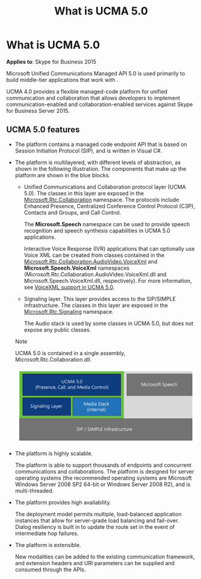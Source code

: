 ﻿---
title: What is UCMA 5.0
TOCTitle: What is UCMA 5.0
ms:assetid: ebbfeb40-02ad-4045-bf46-b073406a5c26
ms:mtpsurl: https://msdn.microsoft.com/en-us/library/Dn465943(v=office.16)
ms:contentKeyID: 65239785
ms.date: 07/27/2015
mtps_version: v=office.16
---

# What is UCMA 5.0


**Applies to**: Skype for Business 2015

Microsoft Unified Communications Managed API 5.0 is used primarily to build middle-tier applications that work with .

UCMA 4.0 provides a flexible managed-code platform for unified communication and collaboration that allows developers to implement communication-enabled and collaboration-enabled services against Skype for Business Server 2015.

## UCMA 5.0 features

- The platform contains a managed code endpoint API that is based on Session Initiation Protocol (SIP), and is written in Visual C\#.

- The platform is multilayered, with different levels of abstraction, as shown in the following illustration. The components that make up the platform are shown in the blue blocks.
    
  - Unified Communications and Collaboration protocol layer (UCMA 5.0). The classes in this layer are exposed in the [Microsoft.Rtc.Collaboration](https://msdn.microsoft.com/en-us/library/hh384297\(v=office.16\)) namespace. The protocols include Enhanced Presence, Centralized Conference Control Protocol (C3P), Contacts and Groups, and Call Control.
        
    The **Microsoft.Speech** namespace can be used to provide speech recognition and speech synthesis capabilities in UCMA 5.0 applications.
        
    Interactive Voice Response (IVR) applications that can optionally use Voice XML can be created from classes contained in the [Microsoft.Rtc.Collaboration.AudioVideo.VoiceXml](https://msdn.microsoft.com/en-us/library/gg452705\(v=office.16\)) and **Microsoft.Speech.VoiceXml** namespaces (Microsoft.Rtc.Collaboration.AudioVideo.VoiceXml.dll and Microsoft.Speech.VoiceXml.dll, respectively). For more information, see [VoiceXML support in UCMA 5.0](voicexml-support-in-ucma-5-0.md).
    
  - Signaling layer. This layer provides access to the SIP/SIMPLE infrastructure. The classes in this layer are exposed in the [Microsoft.Rtc.Signaling](https://msdn.microsoft.com/en-us/library/hh365949\(v=office.16\)) namespace.
        
    The Audio stack is used by some classes in UCMA 5.0, but does not expose any public classes.
    
  > [!NOTE]
  > UCMA 5.0 is contained in a single assembly, Microsoft.Rtc.Collaboration.dll.

  ![Platform abstraction layers](images/Dn465943.UCMAOverallArch(Office.16).png)

- The platform is highly scalable.
    
  The platform is able to support thousands of endpoints and concurrent communications and collaborations. The platform is designed for server operating systems (the recommended operating systems are Microsoft Windows Server 2008 SP2 64-bit or Windows Server 2008 R2), and is multi-threaded.

- The platform provides high availability.
    
  The deployment model permits multiple, load-balanced application instances that allow for server-grade load balancing and fail-over. Dialog resiliency is built in to update the route set in the event of intermediate hop failures.

- The platform is extensible.
    
  New modalities can be added to the existing communication framework, and extension headers and URI parameters can be supplied and consumed through the APIs.

